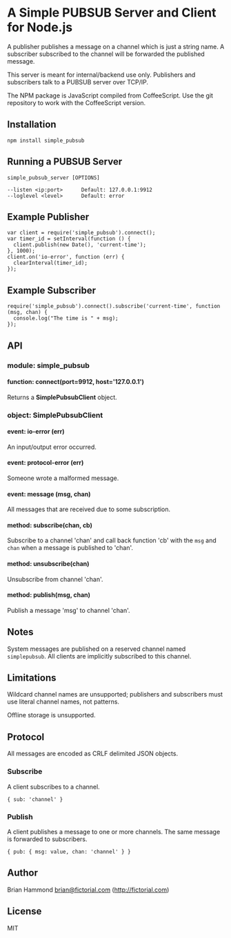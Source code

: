# A Simple PUBSUB Server and Client for Node.js

A publisher publishes a message on a channel which is just a string name.
A subscriber subscribed to the channel will be forwarded the published message.

This server is meant for internal/backend use only.  Publishers and
subscribers talk to a PUBSUB server over TCP/IP.

The NPM package is JavaScript compiled from CoffeeScript. Use the git
repository to work with the CoffeeScript version.

## Installation

    npm install simple_pubsub

## Running a PUBSUB Server

    simple_pubsub_server [OPTIONS]

    --listen <ip:port>      Default: 127.0.0.1:9912
    --loglevel <level>      Default: error

## Example Publisher

    var client = require('simple_pubsub').connect();
    var timer_id = setInterval(function () {
      client.publish(new Date(), 'current-time');
    }, 1000);
    client.on('io-error', function (err) {
      clearInterval(timer_id);
    });

## Example Subscriber

    require('simple_pubsub').connect().subscribe('current-time', function (msg, chan) {
      console.log("The time is " + msg);
    });

## API

### module: simple_pubsub

#### function: connect(port=9912, host='127.0.0.1')

Returns a **SimplePubsubClient** object.

### object: SimplePubsubClient

#### event: io-error (err)

An input/output error occurred.

#### event: protocol-error (err)

Someone wrote a malformed message.

#### event: message (msg, chan)

All messages that are received due to some subscription.

#### method: subscribe(chan, cb)

Subscribe to a channel 'chan' and call back function 'cb' with the `msg`
and `chan` when a message is published to 'chan'.

#### method: unsubscribe(chan)

Unsubscribe from channel 'chan'.

#### method: publish(msg, chan)

Publish a message 'msg' to channel 'chan'.

## Notes

System messages are published on a reserved channel named `simplepubsub`.
All clients are implicitly subscribed to this channel.

## Limitations

Wildcard channel names are unsupported; publishers and subscribers must
use literal channel names, not patterns.

Offline storage is unsupported.

## Protocol

All messages are encoded as CRLF delimited JSON objects.

### Subscribe

A client subscribes to a channel.

    { sub: 'channel' }

### Publish

A client publishes a message to one or more channels.
The same message is forwarded to subscribers.

    { pub: { msg: value, chan: 'channel' } }

## Author

Brian Hammond <brian@fictorial.com> (http://fictorial.com)

## License

MIT
